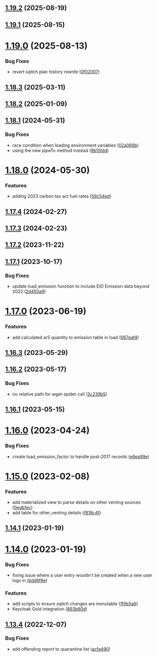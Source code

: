 
## [1.19.2](https://github.com/bcgov/cas-ggircs/compare/v1.19.1...v1.19.2) (2025-08-19)

## [1.19.1](https://github.com/bcgov/cas-ggircs/compare/v1.19.0...v1.19.1) (2025-08-15)

# [1.19.0](https://github.com/bcgov/cas-ggircs/compare/v1.18.3...v1.19.0) (2025-08-13)


### Bug Fixes

* revert sqitch plan history rewrite ([0f02007](https://github.com/bcgov/cas-ggircs/commit/0f020072c2f293845f80c2bb8e86c57aa6449a7b))

## [1.18.3](https://github.com/bcgov/cas-ggircs/compare/v1.18.2...v1.18.3) (2025-03-11)

## [1.18.2](https://github.com/bcgov/cas-ggircs/compare/v1.18.1...v1.18.2) (2025-01-09)

## [1.18.1](https://github.com/bcgov/cas-ggircs/compare/v1.18.0...v1.18.1) (2024-05-31)


### Bug Fixes

* race condition when loading environment variables ([02a066b](https://github.com/bcgov/cas-ggircs/commit/02a066b4646ace257c2fd8ff785e27f863e59507))
* using the new pipeTo method instead ([9b15fdd](https://github.com/bcgov/cas-ggircs/commit/9b15fdd888946b9d92f7ab1d11c066331e8fb5aa))

# [1.18.0](https://github.com/bcgov/cas-ggircs/compare/v1.17.4...v1.18.0) (2024-05-30)


### Features

* adding 2023 carbon tax act fuel rates ([59c54ed](https://github.com/bcgov/cas-ggircs/commit/59c54ed78f8c3803063677ddd5933e0a83c50dbd))

## [1.17.4](https://github.com/bcgov/cas-ggircs/compare/v1.17.3...v1.17.4) (2024-02-27)

## [1.17.3](https://github.com/bcgov/cas-ggircs/compare/v1.17.2...v1.17.3) (2024-02-23)

## [1.17.2](https://github.com/bcgov/cas-ggircs/compare/v1.17.1...v1.17.2) (2023-11-22)

## [1.17.1](https://github.com/bcgov/cas-ggircs/compare/v1.17.0...v1.17.1) (2023-10-17)


### Bug Fixes

* update load_emission function to include EIO Emission data beyond 2022 ([2d450a9](https://github.com/bcgov/cas-ggircs/commit/2d450a9ca49e2d5bac891aa1e02a05d26985d951))

# [1.17.0](https://github.com/bcgov/cas-ggircs/compare/v1.16.3...v1.17.0) (2023-06-19)


### Features

* add calculated ar5 quantity to emission table in load ([067eaf4](https://github.com/bcgov/cas-ggircs/commit/067eaf4346e6af256757788b3f5f1cb463f7d9f1))

## [1.16.3](https://github.com/bcgov/cas-ggircs/compare/v1.16.2...v1.16.3) (2023-05-29)

## [1.16.2](https://github.com/bcgov/cas-ggircs/compare/v1.16.1...v1.16.2) (2023-05-17)


### Bug Fixes

* no relative path for wget-spider call ([3c239b5](https://github.com/bcgov/cas-ggircs/commit/3c239b577f0e67b0059cb989a23567bba8ce3fec))

## [1.16.1](https://github.com/bcgov/cas-ggircs/compare/v1.16.0...v1.16.1) (2023-05-15)

# [1.16.0](https://github.com/bcgov/cas-ggircs/compare/v1.15.0...v1.16.0) (2023-04-24)


### Bug Fixes

* create load_emission_factor to handle post-2017 records ([e6ea99e](https://github.com/bcgov/cas-ggircs/commit/e6ea99e20195ff01bf96ecdfcca98a8bdef9313d))

# [1.15.0](https://github.com/bcgov/cas-ggircs/compare/v1.14.1...v1.15.0) (2023-02-08)


### Features

* add materialized view to parse details on other venting sources ([0edb1ec](https://github.com/bcgov/cas-ggircs/commit/0edb1ec3965185b1fad90dc92549d1637a736f85))
* add table for other_venting details ([f818c4f](https://github.com/bcgov/cas-ggircs/commit/f818c4fe75736643b22d3dcdd9ae3db2e2b9ebc5))

## [1.14.1](https://github.com/bcgov/cas-ggircs/compare/v1.14.0...v1.14.1) (2023-01-19)

# [1.14.0](https://github.com/bcgov/cas-ggircs/compare/v1.13.4...v1.14.0) (2023-01-19)


### Bug Fixes

* fixing issue where a user entry wouldn't be created when a new user logs in ([bdd6f9e](https://github.com/bcgov/cas-ggircs/commit/bdd6f9e20970abea42fcd8c22ee5fa15447da463))


### Features

* add scripts to ensure sqitch changes are immutable ([1f9b5a6](https://github.com/bcgov/cas-ggircs/commit/1f9b5a663f0d25ef1315781e237ede3724c2c982))
* Keycloak Gold integration ([893b80d](https://github.com/bcgov/cas-ggircs/commit/893b80dd9ad689ffe3503ae274a21682854a08f4))

## [1.13.4](https://github.com/bcgov/cas-ggircs/compare/v1.13.0...v1.13.4) (2022-12-07)


### Bug Fixes

* add offending report to quarantine list ([acfa490](https://github.com/bcgov/cas-ggircs/commit/acfa490920d1a60fa818c55fe9dbfe663066e54b))
